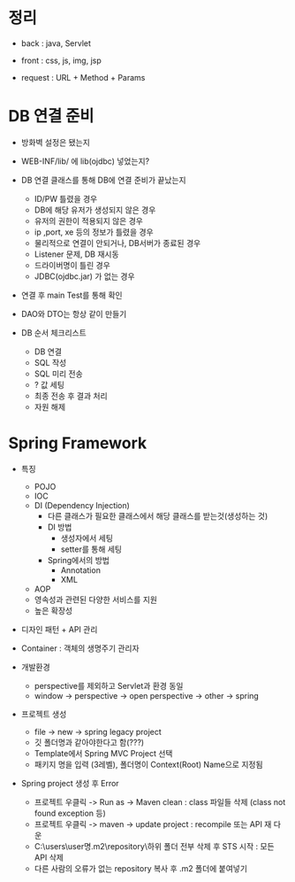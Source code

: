 
# 정리
 
- back : java, Servlet

- front : css, js, img, jsp

- request : URL + Method + Params

# DB 연결 준비

- 방화벽 설정은 됐는지

- WEB-INF/lib/ 에 lib(ojdbc) 넣었는지?

- DB 연결 클래스를 통해 DB에 연결 준비가 끝났는지
    - ID/PW 틀렸을 경우
    - DB에 해당 유저가 생성되지 않은 경우
    - 유저의 권한이 적용되지 않은 경우
    - ip ,port, xe 등의 정보가 틀렸을 경우
    - 물리적으로 연결이 안되거나, DB서버가 종료된 경우
    - Listener 문제, DB 재시동
    - 드라이버명이 틀린 경우
    - JDBC(ojdbc.jar) 가 없는 경우

- 연결 후 main Test를 통해 확인

- DAO와 DTO는 항상 같이 만들기

- DB 순서 체크리스트
    - DB 연결
    - SQL 작성
    - SQL 미리 전송
    - ? 값 세팅
    - 최종 전송 후 결과 처리
    - 자원 해제

# Spring Framework

- 특징
    - POJO
    - IOC
    - DI (Dependency Injection)
        - 다른 클래스가 필요한 클래스에서 해당 클래스를 받는것(생성하는 것)
        - DI 방법
            - 생성자에서 세팅
            - setter를 통해 세팅
        - Spring에서의 방법
            - Annotation
            - XML
    - AOP
    - 영속성과 관련된 다양한 서비스를 지원
    - 높은 확장성

- 디자인 패턴 + API 관리
- Container : 객체의 생명주기 관리자

- 개발환경
    - perspective를 제외하고 Servlet과 환경 동일
    - window -> perspective -> open perspective -> other -> spring

- 프로젝트 생성
    - file -> new -> spring legacy project
    - 깃 폴더명과 같아야한다고 함(???)
    - Template에서 Spring MVC Project 선택
    - 패키지 명을 입력 (3레벨), 폴더명이 Context(Root) Name으로 지정됨

- Spring project 생성 후 Error 
    - 프로젝트 우클릭 -> Run as -> Maven clean : class 파일들 삭제 (class not found exception 등)
    - 프로젝트 우클릭 -> maven -> update project : recompile 또는 API 재 다운
    - C:\users\user명\.m2\repository\하위 폴더 전부 삭제 후 STS 시작 : 모든 API 삭제
    - 다른 사람의 오류가 없는 repository 복사 후 .m2 폴더에 붙여넣기